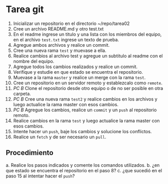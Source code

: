# Tarea git

1. Inicializar un repositorio en el directorio ~/repo/tarea02
2. Cree un archivo README.md y otro test.txt
3. En el readme ingrese un titulo y una lista con los miembros del equipo,
en el archivo `test.txt` ingrese un texto de prueba.
4. Agregue ambos archivos y realice un commit.
5. Cree una nueva rama `test` y muevase a ella.
6. Realice cambios al archivo test y agregue un subtitulo al readme
con el nombre del equipo.
7. Agregue todos los cambios realizados y realice un commit.
8. Verifique y estudie en que estado se encuentra el repositorio.
9. Muevase a la rama `master` y realice un merge con la rama `test`.
10. Cree un repositorio en un servidor remoto y establezcalo como `remote`.
11. *PC B* Clone el repositorio desde otro equipo o de no ser posible en otra carpeta.
12. *PC B* Cree una nueva rama `test2` y realice cambios en los archivos y luego actualice
la rama master con esos cambios.
13. *PC B* Agregue los cambios, realice un `commit` y un `push` al repositorio remoto.
14. Realice cambios en la rama `test` y luego actualice la rama master con esos cambios.
15. Intente hacer un `push`, baje los cambios y solucione los conflictos.
16. Realice un `fetch` y de ser necesario un `pull`.

## Procedimiento

a. Realice los pasos indicados y comente los comandos utilizados.
b. ¿en que estado se encuentra el repositorio en el paso 8?
c. ¿que sucedió en el paso 15 al intentar hacer el `push`?
